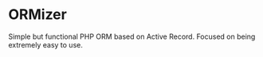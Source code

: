 # ORMizer
Simple but functional PHP ORM based on Active Record. Focused on being extremely easy to use.
